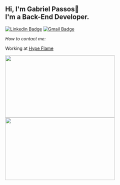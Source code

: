 ## Hi, I'm Gabriel Passos👋 <br> I'm a Back-End Developer.

[![Linkedin Badge](https://img.shields.io/badge/-LinkedIn-blue?style=flat-square&logo=Linkedin&logoColor=white&link=https://www.linkedin.com/in/gabriel-passos-643069144/)](https://www.linkedin.com/in/gabriel-passos-643069144/)
[![Gmail Badge](https://img.shields.io/badge/-Gmail-c14438?style=flat-square&logo=Gmail&logoColor=white&link=mailto:gabrielsantos45725@gmail.com)](mailto:gabrielsantos45725@gmail.com)

<i>How to contact me:</i><br>

Working at [Hype Flame](https://hypeflame.com.br/)

<p style="margin: 0;">
  <a href="#"><img src="https://github-readme-stats.vercel.app/api?username=gabrielspassos&show_icons=true&theme=tokyonight" width="350" height="200" style="margin-right:24px;"></a>
  <a href="#"><img src="https://github-readme-stats.vercel.app/api/top-langs/?username=gabrielspassos&layout=compact&theme=tokyonight" width="350" height="200" style="margin-right:24px;"></a>
</p>
